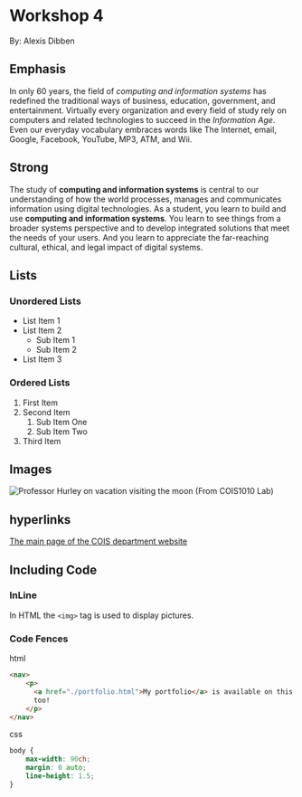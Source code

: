 # Workshop 4

By: Alexis Dibben

## Emphasis

In only 60 years, the field of *computing and information systems* has redefined the traditional ways of business, education, government, and entertainment.  Virtually every organization and every field of study rely on computers and related technologies to succeed in the _Information Age_. Even our everyday vocabulary embraces words like The Internet, email, Google, Facebook, YouTube, MP3, ATM, and Wii.

## Strong

The study of **computing and information systems** is central to our understanding of how the world processes, manages and communicates information using digital technologies.  As a student, you learn to build and use __computing and information systems__.  You learn to see things from a broader systems perspective and to develop integrated solutions that meet the needs of your users.  And you learn to appreciate the far-reaching cultural, ethical, and legal impact of digital systems.

## Lists

### Unordered Lists

- List Item 1
- List Item 2
    - Sub Item 1
    - Sub Item 2
- List Item 3

### Ordered Lists

1. First Item
2. Second Item
    1. Sub Item One
    2. Sub Item Two
3. Third Item

## Images

![Professor Hurley on vacation visiting the moon (From COIS1010 Lab)](./img/prof%20hurley%201.png)

## hyperlinks

[The main page of the COIS department website](https://www.trentu.ca/cois/)

## Including Code

### InLine

In HTML the `<img>` tag is used to display pictures.

### Code Fences

html

```html
<nav>
    <p>
      <a href="./portfolio.html">My portfolio</a> is available on this site,
      too!
    </p>
</nav>
```

css

```css
body {
    max-width: 90ch;
    margin: 0 auto;
    line-height: 1.5;
}
```